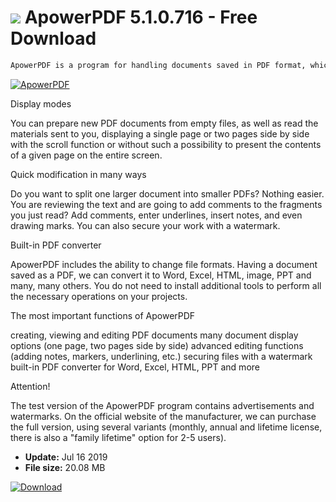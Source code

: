 # ![](https://cdn.softexe.net/static/icon/d/apowerpdf-8390.png) ApowerPDF 5.1.0.716 - Free Download

```sh
ApowerPDF is a program for handling documents saved in PDF format, which allows, above all, creating, viewing and editing files.
```
[![ApowerPDF](https://gallery.dpcdn.pl/imgc/Tools/90791/g_-_420x350_1.5_-_x9104fc21-a04a-4f95-8182-049e4133fb64.jpg)](https://softexe.net/win/system/pdf/apowerpdf:hcaR.html)

Display modes
 
 You can prepare new PDF documents from empty files, as well as read the materials sent to you, displaying a single page or two pages side by side with the scroll function or without such a possibility to present the contents of a given page on the entire screen.
 
 Quick modification in many ways
 
 Do you want to split one larger document into smaller PDFs? Nothing easier. You are reviewing the text and are going to add comments to the fragments you just read? Add comments, enter underlines, insert notes, and even drawing marks. You can also secure your work with a watermark.
 
 Built-in PDF converter
 
 ApowerPDF includes the ability to change file formats. Having a document saved as a PDF, we can convert it to Word, Excel, HTML, image, PPT and many, many others. You do not need to install additional tools to perform all the necessary operations on your projects.
 
 The most important functions of ApowerPDF
 
 creating, viewing and editing PDF documents
 many document display options (one page, two pages side by side)
 advanced editing functions (adding notes, markers, underlining, etc.)
 securing files with a watermark
 built-in PDF converter for Word, Excel, HTML, PPT and more
 
 Attention! 
 
 The test version of the ApowerPDF program contains advertisements and watermarks. On the official website of the manufacturer, we can purchase the full version, using several variants (monthly, annual and lifetime license, there is also a "family lifetime" option for 2-5 users).


- **Update:** Jul 16 2019
- **File size:** 20.08 MB

[![Download](https://cdn.softexe.net/static/img/download.png)](https://softexe.net/win/system/pdf/apowerpdf:hcaR.html)

